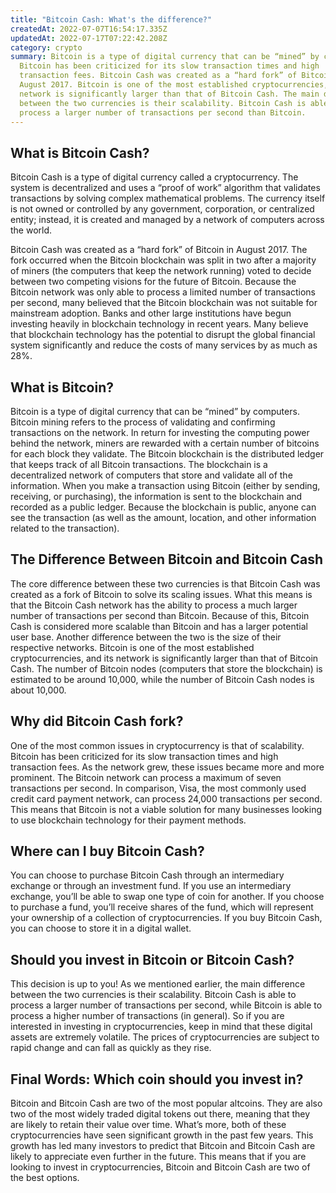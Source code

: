 ```yaml
---
title: "Bitcoin Cash: What's the difference?"
createdAt: 2022-07-07T16:54:17.335Z
updatedAt: 2022-07-17T07:22:42.208Z
category: crypto
summary: Bitcoin is a type of digital currency that can be “mined” by computers.
  Bitcoin has been criticized for its slow transaction times and high
  transaction fees. Bitcoin Cash was created as a “hard fork” of Bitcoin in
  August 2017. Bitcoin is one of the most established cryptocurrencies, and its
  network is significantly larger than that of Bitcoin Cash. The main difference
  between the two currencies is their scalability. Bitcoin Cash is able to
  process a larger number of transactions per second than Bitcoin.
---
```


## What is Bitcoin Cash?

Bitcoin Cash is a type of digital currency called a cryptocurrency. The system is decentralized and uses a “proof of work” algorithm that validates transactions by solving complex mathematical problems. The currency itself is not owned or controlled by any government, corporation, or centralized entity; instead, it is created and managed by a network of computers across the world.

Bitcoin Cash was created as a “hard fork” of Bitcoin in August 2017. The fork occurred when the Bitcoin blockchain was split in two after a majority of miners (the computers that keep the network running) voted to decide between two competing visions for the future of Bitcoin.
Because the Bitcoin network was only able to process a limited number of transactions per second, many believed that the Bitcoin blockchain was not suitable for mainstream adoption.
Banks and other large institutions have begun investing heavily in blockchain technology in recent years. Many believe that blockchain technology has the potential to disrupt the global financial system significantly and reduce the costs of many services by as much as 28%.

## What is Bitcoin?

Bitcoin is a type of digital currency that can be “mined” by computers. Bitcoin mining refers to the process of validating and confirming transactions on the network. In return for investing the computing power behind the network, miners are rewarded with a certain number of bitcoins for each block they validate.
The Bitcoin blockchain is the distributed ledger that keeps track of all Bitcoin transactions. The blockchain is a decentralized network of computers that store and validate all of the information.
When you make a transaction using Bitcoin (either by sending, receiving, or purchasing), the information is sent to the blockchain and recorded as a public ledger.
Because the blockchain is public, anyone can see the transaction (as well as the amount, location, and other information related to the transaction).

## The Difference Between Bitcoin and Bitcoin Cash

The core difference between these two currencies is that Bitcoin Cash was created as a fork of Bitcoin to solve its scaling issues. What this means is that the Bitcoin Cash network has the ability to process a much larger number of transactions per second than Bitcoin.
Because of this, Bitcoin Cash is considered more scalable than Bitcoin and has a larger potential user base.
Another difference between the two is the size of their respective networks. Bitcoin is one of the most established cryptocurrencies, and its network is significantly larger than that of Bitcoin Cash.
The number of Bitcoin nodes (computers that store the blockchain) is estimated to be around 10,000, while the number of Bitcoin Cash nodes is about 10,000.

## Why did Bitcoin Cash fork?

One of the most common issues in cryptocurrency is that of scalability. Bitcoin has been criticized for its slow transaction times and high transaction fees. As the network grew, these issues became more and more prominent.
The Bitcoin network can process a maximum of seven transactions per second. In comparison, Visa, the most commonly used credit card payment network, can process 24,000 transactions per second.
This means that Bitcoin is not a viable solution for many businesses looking to use blockchain technology for their payment methods.

## Where can I buy Bitcoin Cash?

You can choose to purchase Bitcoin Cash through an intermediary exchange or through an investment fund.
If you use an intermediary exchange, you’ll be able to swap one type of coin for another. If you choose to purchase a fund, you’ll receive shares of the fund, which will represent your ownership of a collection of cryptocurrencies.
If you buy Bitcoin Cash, you can choose to store it in a digital wallet.

## Should you invest in Bitcoin or Bitcoin Cash?

This decision is up to you! As we mentioned earlier, the main difference between the two currencies is their scalability. Bitcoin Cash is able to process a larger number of transactions per second, while Bitcoin is able to process a higher number of transactions (in general).
So if you are interested in investing in cryptocurrencies, keep in mind that these digital assets are extremely volatile. The prices of cryptocurrencies are subject to rapid change and can fall as quickly as they rise.

## Final Words: Which coin should you invest in?

Bitcoin and Bitcoin Cash are two of the most popular altcoins. They are also two of the most widely traded digital tokens out there, meaning that they are likely to retain their value over time.
What’s more, both of these cryptocurrencies have seen significant growth in the past few years.
This growth has led many investors to predict that Bitcoin and Bitcoin Cash are likely to appreciate even further in the future.
This means that if you are looking to invest in cryptocurrencies, Bitcoin and Bitcoin Cash are two of the best options.
